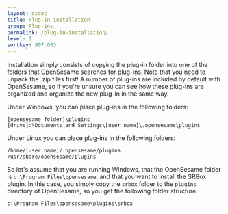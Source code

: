 ```yaml
---
layout: osdoc
title: Plug-in installation
group: Plug-ins
permalink: /plug-in-installation/
level: 1
sortkey: 007.003
---
```


Installation simply consists of copying the plug-in folder into one of the folders that OpenSesame searches for plug-ins. Note that you need to unpack the .zip files first! A number of plug-ins are included by default with OpenSesame, so if you're unsure you can see how these plug-ins are organized and organize the new plug-in in the same way.

Under Windows, you can place plug-ins in the following folders:

	[opensesame folder]\plugins
	[drive]:\Documents and Settings\[user name]\.opensesame\plugins

Under Linux you can place plug-ins in the following folders:

	/home/[user name]/.opensesame/plugins
	/usr/share/opensesame/plugins

So let's assume that you are running Windows, that the OpenSesame folder is `c:\Program Files\opensesame`, and that you want to install the SRBox plugin. In this case, you simply copy the `srbox` folder to the `plugins` directory of OpenSesame, so you get the following folder structure:

	c:\Program Files\opensesame\plugins\srbox
